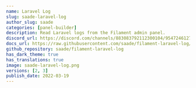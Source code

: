 ```yaml
---
name: Laravel Log
slug: saade-laravel-log
author_slug: saade
categories: [panel-builder]
description: Read Laravel logs from the Filament admin panel.
discord_url: https://discord.com/channels/883083792112300104/954724612753735690
docs_url: https://raw.githubusercontent.com/saade/filament-laravel-log/3.x/README.md
github_repository: saade/filament-laravel-log
has_dark_theme: true
has_translations: true
image: saade-laravel-log.png
versions: [2, 3]
publish_date: 2022-03-19
---
```

